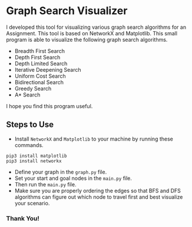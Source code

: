 # Graph Search Visualizer

I developed this tool for visualizing various graph search algorithms for an Assignment. This tool is based on NetworkX and Matplotlib. This small program is able to visualize the following graph search algorithms.

- Breadth First Search
- Depth First Search
- Depth Limited Search
- Iterative Deepening Search
- Uniform Cost Search
- Bidirectional Search
- Greedy Search
- A\* Search

I hope you find this program useful.

## Steps to Use

- Install `NetworkX` and `Matplotlib` to your machine by running these commands.

```coq
pip3 install matplotlib
pip3 install networkx
```

- Define your graph in the `graph.py` file.
- Set your start and goal nodes in the `main.py` file.
- Then run the `main.py` file.
- Make sure you are properly ordering the edges so that BFS and DFS algorithms can figure out which node to travel first and best visualize your scenario.

### Thank You!
